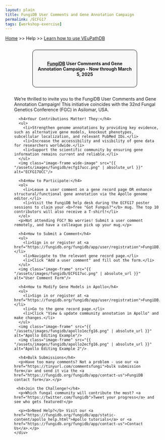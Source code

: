 ```yaml
---
layout: plain
title: FungiDB User Comments and Gene Annotation Campaign
permalink: /ECFG17
tags: [workshop-exercise]
---
```

<style>
  h1 {
    font-size: 2.5em;
  }
  div.contents {
    margin-left: 1em;
    margin-bottom: 3em;
  }
  div.workshop {
    margin: 2em 1em;
  }
  details summary, details ul {
    margin-top: 1em;
  }
  details summary {
    font-size: 120%;
    color: #069;
  }
  details p, details table {
    margin-left: 2em;
  }
  details table {
    margin-right: 6em;
  }
  table {
    margin-top: 1em;
    border-collapse: collapse;
  }
  tr.break td {
    background-color: #DCDCDC;
  }
  table.hor-minimalist-a {
    text-align: left;
  }
  table.hor-minimalist-a th {
    font-size: 110%;
    font-weight: 400;
    color: #039;
    border-bottom: 2px solid #6678b1;
    padding: 0.5em;
    text-align: left;
  }
  table.hor-minimalist-a tr {
    border-bottom: 1px solid #ddd;
  }
  table.hor-minimalist-a tr:hover td {
    color: #039; 
  }
  table.hor-minimalist-a td {
    color: #669; 
    padding: 0.5em;
    vertical-align: middle;
  }
  div.centered-title {
    border: 1px solid black;
    border-radius: 0.8em;
    text-align: center;
    margin: 2em auto;
    background: #F8F8F8;
    padding: 1em;
    max-width: 60%;
  }
  .image-frame {
    border: 4px solid #ccc;
    padding: 5px;
    background: #f9f9f9;
    display: block;
    margin: 1em auto;
    max-width: 100%;
  }
  .wide-image {
    display: block;
    margin: 1.5em auto;
    width: 80%;
  }
</style>

<p><a href="/">Home</a> >> Help >> <a href="/a/app/static-content/landing.html">Learn how to use VEuPathDB</a></p>

<div class="static-content">
  <div class="centered-title">     
    <h4><a href="https://fungidb.org">FungiDB</a> User Comments and Gene Annotation Campaign - Now through March 5, 2025</h4>
  </div>

  <div class="contents">
    <div class="workshop">
      <p>We’re thrilled to invite you to the FungiDB User Comments and Gene Annotation Campaign! This initiative coincides with the 32nd Fungal Genetics Conference (FGC) in Asilomar, USA.</p>
      
      <h4>Your Contributions Matter! They:</h4>
      <ul>
        <li>Strengthen genome annotations by providing key evidence, such as alternative gene models, knockout phenotypes, subcellular localization, and relevant PubMed IDs.</li>
        <li>Increase the accessibility and visibility of gene data for researchers worldwide.</li>
        <li>Support the scientific community by ensuring gene information remains current and reliable.</li>
      </ul>
      <img class="image-frame wide-image" src="{{ "/assets/images/fungidb/ecfg17ucc.png" | absolute_url }}" alt="ECFG17UCC"/>

      <h4>How to Participate:</h4>
      <ol>
        <li>Leave a user comment on a gene record page OR enhance structural/functional gene annotation via the Apollo genome editor.</li>
        <li>Visit the FungiDB help desk during the ECFG17 poster sessions to claim your <b>free "Got Fungus?"</b> mug. The top 10 contributors will also receive a T-shirt!</li>
      </ol>
      <p>Not attending FGC? No worries! Submit a user comment remotely, and have a colleague pick up your mug.</p>

      <h4>How to Submit a Comment</h4>
      <ul>
        <li>Sign in or register at <a href="https://fungidb.org/fungidb/app/user/registration">FungiDB.org</a>.</li>
        <li>Navigate to the relevant gene record page.</li>
        <li>Click "Add a user comment" and fill out the form.</li>
      </ul>
      <img class="image-frame" src="{{ "/assets/images/fungidb/ECFG17uc.png" | absolute_url }}" alt="User Comment Form"/>

      <h4>How to Modify Gene Models in Apollo</h4>
      <ul>
        <li>Sign in or register at <a href="https://fungidb.org/fungidb/app/user/registration">FungiDB.org</a>.</li>
        <li>Go to the gene record page.</li>
        <li>Click "View & update community annotation in Apollo" and make changes.</li>
      </ul>
      <img class="image-frame" src="{{ "/assets/images/fungidb/apollo1ecfg16.png" | absolute_url }}" alt="Apollo Editing Example"/>
      <img class="image-frame" src="{{ "/assets/images/fungidb/apollo2ecfg16.png" | absolute_url }}" alt="Apollo Editing Example 2"/>

      <h4>Bulk Submissions</h4>
      <p>Have too many comments? Not a problem - use our <a href="https://tinyurl.com/commentsfungi">bulk submission form</a> and send it via the <a href="https://fungidb.org/fungidb/app/contact-us">FungiDB contact form</a>.</p>
      
     <h4>Join the Challenge!</h4>
      <p>Which fungal community will contribute the most? <a href="https://twitter.com/fungidb">Tweet your progress</a> and see who gets featured!</p>

      <p><b>Need Help?</b> Visit our <a href="https://fungidb.org/fungidb/app/static-content/apollo_help.html">Apollo tutorials</a> or <a href="https://fungidb.org/fungidb/app/contact-us">Contact Us</a>.</p>
    </div>
  </div>
</div>

